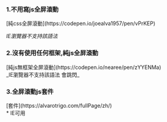 

<h3>1.不用寫js全屏滾動</h3>
[純css全屏滾動](https://codepen.io/joealva1957/pen/vPrKEP) <br>

_IE瀏覽器不支持該語法_

<h3>2.沒有使用任何框架,純js全屏滾動</h3>
[純js無框架全屏滾動](https://codepen.io/nearee/pen/zYYENMa) <br>
_IE瀏覽器不支持該語法 會跳閃_

<h3>3.全屏滾動js套件</h3>
[套件](https://alvarotrigo.com/fullPage/zh/) <br>
* IE可用
